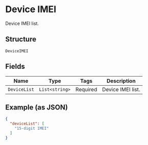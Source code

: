 
# Device IMEI

Device IMEI list.

## Structure

`DeviceIMEI`

## Fields

| Name | Type | Tags | Description |
|  --- | --- | --- | --- |
| `DeviceList` | `List<string>` | Required | Device IMEI list. |

## Example (as JSON)

```json
{
  "deviceList": [
    "15-digit IMEI"
  ]
}
```

